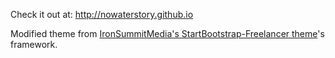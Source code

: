 

Check it out at: http://nowaterstory.github.io

Modified theme from [IronSummitMedia's StartBootstrap-Freelancer theme](https://github.com/IronSummitMedia/startbootstrap-freelancer)'s framework.
